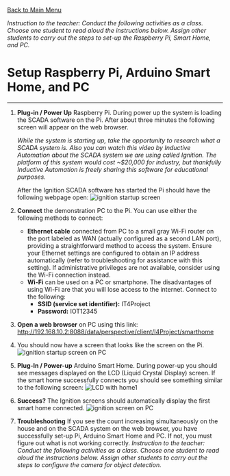 [Back to Main Menu](https://github.com/CCC-Industry4/IIOT-4.0-Project/tree/main)

*Instruction to the teacher: Conduct the following activities as a class. Choose one student to read aloud the instructions below. Assign other students to carry out the steps to set-up the Raspberry Pi, Smart Home, and PC.*
# Setup Raspberry Pi, Arduino Smart Home, and PC
---
1. **Plug-in / Power Up**  Raspberry Pi. During power up the system is loading the SCADA software on the Pi.  After about three minutes the following screen will appear on the web browser.

   *While the system is starting up, take the opportunity to research what a SCADA system is.  Also you can watch this video by Inductive Automation about the SCADA system we are using called Ignition.  The platform of this system would cost ~$20,000 for industry, but thankfully Inductive Automation is freely sharing this software for educational purposes.*
   
   After the Ignition SCADA software has started the Pi should have the following webpage open:
   ![ignition startup screen](https://github.com/user-attachments/assets/184fac2b-fa52-41d8-86aa-d8f60f7f6942)

2. **Connect** the demonstration PC to the Pi. You can use either the following methods to connect:
   - **Ethernet cable** connected from PC to a small gray Wi-Fi router on the port labeled as WAN (actually configured as a second LAN port), providing a straightforward method to access the system. Ensure your Ethernet settings are configured to obtain an IP address automatically (refer to troubleshooting for assistance with this setting). If administrative privileges are not available, consider using the Wi-Fi connection instead.
   - **Wi-Fi** can be used on a PC or smartphone. The disadvantages of using Wi-Fi are that you will lose access to the internet. Connect to the following:
      - **SSID (service set identifier):** IT4Project
      - **Password:** IOT12345
3. **Open a web browser** on PC using this link:  
   http://192.168.10.2:8088/data/perspective/client/I4Project/smarthome

4. You should now have a screen that looks like the screen on the Pi.
      ![ignition startup screen on PC](https://github.com/user-attachments/assets/10e17458-41e5-4a77-a428-c2e7e99c5f6c)

5. **Plug-In / Power-up** Arduino Smart Home. During power-up you should see messages displayed on the LCD (Liquid Crystal Display) screen.  If the smart home successfully connects you should see something similar to the following screen:
   ![LCD with home1](https://github.com/user-attachments/assets/dbc486ff-e386-4b9a-9d64-f6a5fb12a5ba)

6. **Success?** The Ignition screens should automatically display the first smart home connected.
   ![ignition screen on PC](https://github.com/user-attachments/assets/89a4afed-ebfe-4b05-8104-41651c89fba7)

7. **Troubleshooting** If you see the count increasing simultaneously on the house and on the SCADA system on the web browser, you have successfully set-up Pi, Arduino Smart Home and PC.  If not, you must figure out what is not working correctly.
*Instruction to the teacher: Conduct the following activities as a class. Choose one student to read aloud the instructions below. Assign other students to carry out the steps to configure the camera for object detection.*
